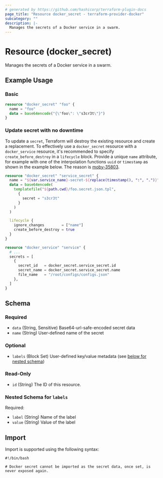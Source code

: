 ```yaml
---
# generated by https://github.com/hashicorp/terraform-plugin-docs
page_title: "Resource docker_secret - terraform-provider-docker"
subcategory: ""
description: |-
  Manages the secrets of a Docker service in a swarm.
---
```

<!-- Bug: Type and Name are switched -->
# Resource (docker_secret)

Manages the secrets of a Docker service in a swarm.

## Example Usage

### Basic

```terraform
resource "docker_secret" "foo" {
  name = "foo"
  data = base64encode("{\"foo\": \"s3cr3t\"}")
}
```

### Update secret with no downtime
To update a `secret`, Terraform will destroy the existing resource and create a replacement.
To effectively use a `docker_secret` resource with a `docker_service` resource,
it's recommended to specify `create_before_destroy` in a `lifecycle` block. Provide a unique `name` attribute, for example
with one of the interpolation functions `uuid` or `timestamp` as shown
in the example below. The reason is [moby-35803](https://github.com/moby/moby/issues/35803).

```terraform
resource "docker_secret" "service_secret" {
  name = "${var.service_name}-secret-${replace(timestamp(), ":", ".")}"
  data = base64encode(
    templatefile("${path.cwd}/foo.secret.json.tpl",
      {
        secret = "s3cr3t"
      }
    )
  )

  lifecycle {
    ignore_changes        = ["name"]
    create_before_destroy = true
  }
}

resource "docker_service" "service" {
  # ...
  secrets = [
    {
      secret_id   = docker_secret.service_secret.id
      secret_name = docker_secret.service_secret.name
      file_name   = "/root/configs/configs.json"
    },
  ]
}
```

<!-- schema generated by tfplugindocs -->
## Schema

### Required

- `data` (String, Sensitive) Base64-url-safe-encoded secret data
- `name` (String) User-defined name of the secret

### Optional

- `labels` (Block Set) User-defined key/value metadata (see [below for nested schema](#nestedblock--labels))

### Read-Only

- `id` (String) The ID of this resource.

<a id="nestedblock--labels"></a>
### Nested Schema for `labels`

Required:

- `label` (String) Name of the label
- `value` (String) Value of the label

## Import

Import is supported using the following syntax:

```shell
#!/bin/bash

# Docker secret cannot be imported as the secret data, once set, is never exposed again.
```